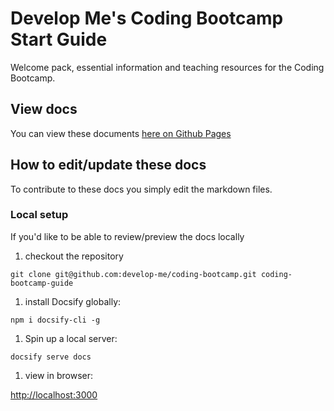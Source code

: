 # Develop Me's Coding Bootcamp Start Guide

Welcome pack, essential information and teaching resources for the Coding Bootcamp.

## View docs

You can view these documents <a href="https://develop-me.github.io/coding-bootcamp/docs">here on Github Pages</a>

## How to edit/update these docs

To contribute to these docs you simply edit the markdown files.

### Local setup

If you'd like to be able to review/preview the docs locally

1. checkout the repository

`git clone git@github.com:develop-me/coding-bootcamp.git coding-bootcamp-guide`

1. install Docsify globally:

`npm i docsify-cli -g`

1. Spin up a local server:

`docsify serve docs`

1. view in browser:

<a href="http://localhost:3000">http://localhost:3000</a>
